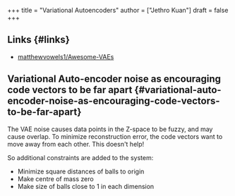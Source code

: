 +++
title = "Variational Autoencoders"
author = ["Jethro Kuan"]
draft = false
+++

## Links {#links}

-   [matthewvowels1/Awesome-VAEs](https://github.com/matthewvowels1/Awesome-VAEs)


## Variational Auto-encoder noise as encouraging code vectors to be far apart {#variational-auto-encoder-noise-as-encouraging-code-vectors-to-be-far-apart}

The VAE noise causes data points in the Z-space to be fuzzy, and may cause overlap. To minimize reconstruction error, the code vectors want to move away from each other. This doesn't help!

So additional constraints are added to the system:

-   Minimize square distances of balls to origin
-   Make centre of mass zero
-   Make size of balls close to 1 in each dimension